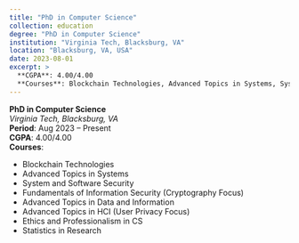 ```yaml
---
title: "PhD in Computer Science"
collection: education
degree: "PhD in Computer Science"
institution: "Virginia Tech, Blacksburg, VA"
location: "Blacksburg, VA, USA"
date: 2023-08-01
excerpt: >
  **CGPA**: 4.00/4.00  
  **Courses**: Blockchain Technologies, Advanced Topics in Systems, System and Software Security, Fundamentals of Information Security (Cryptography Focus), Advanced Topics in Data and Information, Advanced Topics in HCI (User Privacy Focus), Ethics and Professionalism in CS, Statistics in Research.
---
```


**PhD in Computer Science**  
*Virginia Tech, Blacksburg, VA*  
**Period**: Aug 2023 – Present  
**CGPA**: 4.00/4.00  
**Courses**:  
- Blockchain Technologies  
- Advanced Topics in Systems  
- System and Software Security  
- Fundamentals of Information Security (Cryptography Focus)  
- Advanced Topics in Data and Information  
- Advanced Topics in HCI (User Privacy Focus)  
- Ethics and Professionalism in CS  
- Statistics in Research  
